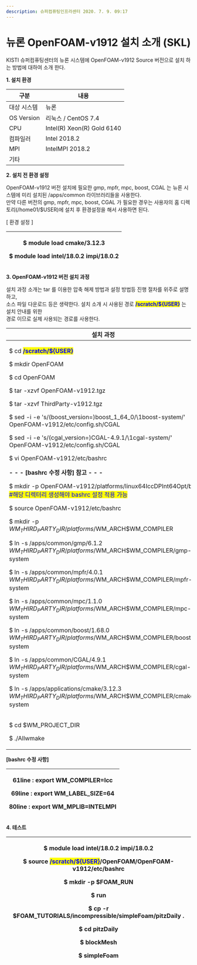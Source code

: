 ```yaml
---
description: 슈퍼컴퓨팅인프라센터 2020. 7. 9. 09:17
---
```


# 뉴론 OpenFOAM-v1912 설치 소개 (SKL)

KISTI 슈퍼컴퓨팅센터의 뉴론 시스템에 OpenFOAM-v1912 Source 버전으로 설치 하는 방법에 대하여 소개 한다.

**1. 설치 환경**

|  **구분**     | **내용**                      |
| ----------- | --------------------------- |
|  대상 시스템     |  뉴론                         |
| OS Version  |  리눅스 / CentOS 7.4           |
|  CPU        |  Intel(R) Xeon(R) Gold 6140 |
|  컴파일러       |  Intel 2018.2               |
|  MPI        |  IntelMPI 2018.2            |
|  기타         |                             |



**2. 설치 전 환경 설정**

&#x20;OpenFOAM-v1912 버전 설치에 필요한 gmp, mpfr, mpc, boost, CGAL 는 뉴론 시스템에 미리 설치된 /apps/common 라이브러리들을 사용한다.\
&#x20;만약 다른 버전의 gmp, mpfr, mpc, boost, CGAL  가 필요한 경우는 사용자의 홈 디렉토리(/home01/$USER)에 설치 후 환경설정을 해서 사용하면 된다.



\[ 환경 설정 ]

| <p> $ module load cmake/3.12.3</p><p> $ module load intel/18.0.2 impi/18.0.2</p> |
| -------------------------------------------------------------------------------- |



**3. OpenFOAM-v1912 버전 설치 과정**

&#x20;설치 과정 소개는 tar 를 이용한 압축 해제 방법과 설정 방법등 진행 절차를 위주로 설명하고,\
&#x20;소스 파일 다운로드 등은 생략한다.   설치 소개 시 사용된 경로 <mark style="color:blue;">**/scratch/${USER}**</mark> 는 설치 안내를 위한 \
경로 이므로 실제 사용되는 경로를 사용한다.

|  **설치 과정**                                                                                                                                                                                                                                                                                                                                                                                                                                                                                                                                                                                                                                                                                                                                                                                                                                                                                                                                                                                                                                                                                                                                                                                                                                                                                                                                                                                                                                                                                                  |
| ----------------------------------------------------------------------------------------------------------------------------------------------------------------------------------------------------------------------------------------------------------------------------------------------------------------------------------------------------------------------------------------------------------------------------------------------------------------------------------------------------------------------------------------------------------------------------------------------------------------------------------------------------------------------------------------------------------------------------------------------------------------------------------------------------------------------------------------------------------------------------------------------------------------------------------------------------------------------------------------------------------------------------------------------------------------------------------------------------------------------------------------------------------------------------------------------------------------------------------------------------------------------------------------------------------------------------------------------------------------------------------------------------------------------------------------------------------------------------------------------------------- |
| <p> $ cd <mark style="color:blue;"> <strong>/scratch/${USER}</strong></mark></p><p> $ mkdir OpenFOAM</p><p> $ cd OpenFOAM</p><p></p><p> $ tar -xzvf OpenFOAM-v1912.tgz</p><p> $ tar -xzvf ThirdParty-v1912.tgz</p><p></p><p> $ sed -i -e 's/\(boost_version=\)boost_1_64_0/\1boost-system/' OpenFOAM-v1912/etc/config.sh/CGAL</p><p> $ sed -i -e 's/\(cgal_version=\)CGAL-4.9.1/\1cgal-system/' OpenFOAM-v1912/etc/config.sh/CGAL</p><p></p><p> $ vi OpenFOAM-v1912/etc/bashrc </p><p>  <strong>- - - [bashrc 수정 사항] 참고 - - -</strong></p><p></p><p> $ mkdir -p OpenFOAM-v1912/platforms/linux64IccDPInt64Opt/bin  <mark style="color:blue;">#해당 디렉터리 생성해야 bashrc 설정 적용 가능</mark></p><p> $ source OpenFOAM-v1912/etc/bashrc</p><p></p><p> $ mkdir -p $WM_THIRD_PARTY_DIR/platforms/$WM_ARCH$WM_COMPILER</p><p> $ ln -s /apps/common/gmp/6.1.2 $WM_THIRD_PARTY_DIR/platforms/$WM_ARCH$WM_COMPILER/gmp-system</p><p> $ ln -s /apps/common/mpfr/4.0.1 $WM_THIRD_PARTY_DIR/platforms/$WM_ARCH$WM_COMPILER/mpfr-system</p><p> $ ln -s /apps/common/mpc/1.1.0 $WM_THIRD_PARTY_DIR/platforms/$WM_ARCH$WM_COMPILER/mpc-system</p><p> $ ln -s /apps/common/boost/1.68.0 $WM_THIRD_PARTY_DIR/platforms/$WM_ARCH$WM_COMPILER/boost-system</p><p> $ ln -s /apps/common/CGAL/4.9.1 $WM_THIRD_PARTY_DIR/platforms/$WM_ARCH$WM_COMPILER/cgal-system</p><p> $ ln -s /apps/applications/cmake/3.12.3 $WM_THIRD_PARTY_DIR/platforms/$WM_ARCH$WM_COMPILER/cmake-system</p><p><br> $ cd $WM_PROJECT_DIR</p><p> $ ./Allwmake</p> |



**\[bashrc 수정 사항]**&#x20;

| <p> 61line : export WM_COMPILER=Icc</p><p> 69line : export WM_LABEL_SIZE=64</p><p> 80line : export WM_MPLIB=INTELMPI</p> |
| ------------------------------------------------------------------------------------------------------------------------ |



**4. 테스트**

| <p> $ module load intel/18.0.2 impi/18.0.2</p><p> $ source <mark style="color:blue;"><strong>/scratch/${USER}</strong></mark>/OpenFOAM/OpenFOAM-v1912/etc/bashrc </p><p></p><p> $ mkdir -p $FOAM_RUN </p><p> $ run </p><p> $ cp -r $FOAM_TUTORIALS/incompressible/simpleFoam/pitzDaily .</p><p> $ cd pitzDaily </p><p> $ blockMesh </p><p> $ simpleFoam </p> |
| ------------------------------------------------------------------------------------------------------------------------------------------------------------------------------------------------------------------------------------------------------------------------------------------------------------------------------------------------------------ |
